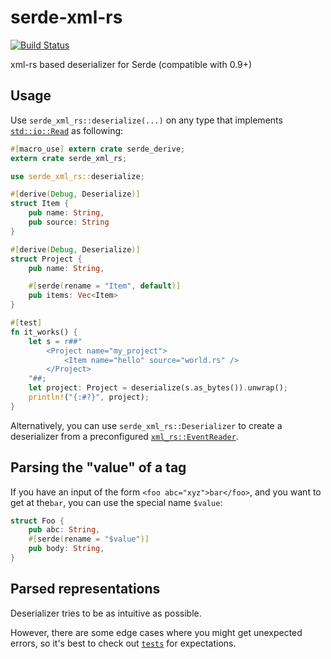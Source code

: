 # serde-xml-rs

[![Build Status](https://travis-ci.org/RReverser/serde-xml-rs.svg?branch=master)](https://travis-ci.org/RReverser/serde-xml-rs)

xml-rs based deserializer for Serde (compatible with 0.9+)

## Usage

Use `serde_xml_rs::deserialize(...)` on any type that implements [`std::io::Read`](https://doc.rust-lang.org/std/io/trait.Read.html) as following:

```rust
#[macro_use] extern crate serde_derive;
extern crate serde_xml_rs;

use serde_xml_rs::deserialize;

#[derive(Debug, Deserialize)]
struct Item {
    pub name: String,
    pub source: String
}

#[derive(Debug, Deserialize)]
struct Project {
    pub name: String,

    #[serde(rename = "Item", default)]
    pub items: Vec<Item>
}

#[test]
fn it_works() {
    let s = r##"
        <Project name="my_project">
            <Item name="hello" source="world.rs" />
        </Project>
    "##;
    let project: Project = deserialize(s.as_bytes()).unwrap();
    println!("{:#?}", project);
}
```

Alternatively, you can use `serde_xml_rs::Deserializer` to create a deserializer from a preconfigured [`xml_rs::EventReader`](https://netvl.github.io/xml-rs/xml/reader/struct.EventReader.html).

## Parsing the "value" of a tag

If you have an input of the form `<foo abc="xyz">bar</foo>`, and you want to get at the`bar`, you can use the special name `$value`:

```rust
struct Foo {
    pub abc: String,
    #[serde(rename = "$value")]
    pub body: String,
}
```

## Parsed representations

Deserializer tries to be as intuitive as possible.

However, there are some edge cases where you might get unexpected errors, so it's best to check out [`tests`](tests/test.rs) for expectations.
